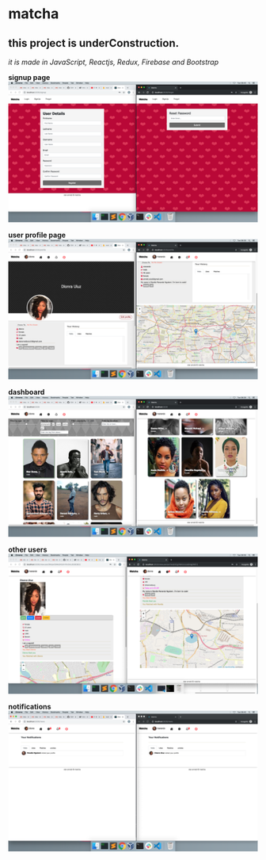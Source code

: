 # matcha #

## this project is underConstruction. ##

_it is made in JavaScript, Reactjs, Redux, Firebase and Bootstrap_

**signup page**
![signup image](/screenshots/registration.png)


**user profile page**
![profile image](/screenshots/profile.png)


**dashboard**
![dashboard image](/screenshots/dashboard.png)


**other users**
![user image](/screenshots/user.png)


**notifications**
![notification image](/screenshots/notifications.png)
